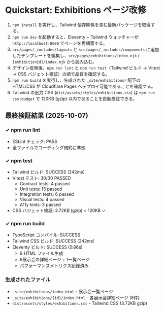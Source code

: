 # Quickstart: Exhibitions ページ改修

1. `npm install` を実行し、Tailwind 依存関係を含む最新パッケージを取得する。
2. `npm run dev` を起動すると、Eleventy + Tailwind ウォッチャーが `http://localhost:8080` でページを再構築する。
3. `src/pages/_includes/layouts` と `src/pages/_includes/components` に追加したテンプレートを編集し、`src/pages/exhibitions/index.njk` / `[exhibitionId]/index.njk` から読み込む。
4. デザイン反映後、`npm run lint` と `npm run test`（Tailwind ビルド → Vitest → CSS バジェット検証）の順で品質を確認する。
5. `npm run build` を実行し、生成された `_site/exhibitions/` 配下の HTML/CSS が Cloudflare Pages へデプロイ可能であることを確認する。
6. Tailwind の出力 CSS (`dist/assets/styles/exhibitions.css`) は `npm run css:budget` で 120KB (gzip) 以内であることを自動検証できる。

## 最終検証結果 (2025-10-07)

### ✓ npm run lint
- ESLint チェック: PASS
- 全ファイルでコーディング規約に準拠

### ✓ npm test
- Tailwind ビルド: SUCCESS (242ms)
- Vitest テスト: 30/30 PASSED
  - Contract tests: 4 passed
  - Unit tests: 13 passed
  - Integration tests: 6 passed
  - Visual tests: 4 passed
  - A11y tests: 3 passed
- CSS バジェット検証: 3.72KB (gzip) < 120KB ✓

### ✓ npm run build
- TypeScript コンパイル: SUCCESS
- Tailwind CSS ビルド: SUCCESS (242ms)
- Eleventy ビルド: SUCCESS (0.86s)
  - 9 HTML ファイル生成
  - 8展示会の詳細ページ + 1一覧ページ
  - パフォーマンスメトリクス記録済み

### 生成されたファイル
- `_site/exhibitions/index.html` - 展示会一覧ページ
- `_site/exhibitions/[id]/index.html` - 各展示会詳細ページ (8件)
- `dist/assets/styles/exhibitions.css` - Tailwind CSS (3.72KB gzip)
